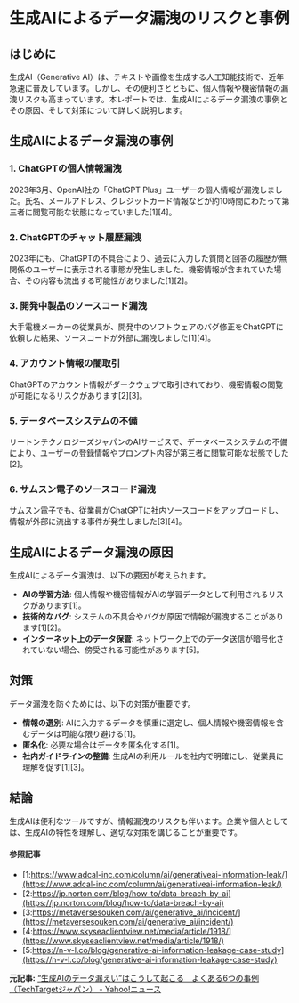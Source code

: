 # 生成AIによるデータ漏洩のリスクと事例

## はじめに

生成AI（Generative AI）は、テキストや画像を生成する人工知能技術で、近年急速に普及しています。しかし、その便利さとともに、個人情報や機密情報の漏洩リスクも高まっています。本レポートでは、生成AIによるデータ漏洩の事例とその原因、そして対策について詳しく説明します。

## 生成AIによるデータ漏洩の事例

### 1. **ChatGPTの個人情報漏洩**

2023年3月、OpenAI社の「ChatGPT Plus」ユーザーの個人情報が漏洩しました。氏名、メールアドレス、クレジットカード情報などが約10時間にわたって第三者に閲覧可能な状態になっていました[1][4]。

### 2. **ChatGPTのチャット履歴漏洩**

2023年にも、ChatGPTの不具合により、過去に入力した質問と回答の履歴が無関係のユーザーに表示される事態が発生しました。機密情報が含まれていた場合、その内容も流出する可能性がありました[1][2]。

### 3. **開発中製品のソースコード漏洩**

大手電機メーカーの従業員が、開発中のソフトウェアのバグ修正をChatGPTに依頼した結果、ソースコードが外部に漏洩しました[1][4]。

### 4. **アカウント情報の闇取引**

ChatGPTのアカウント情報がダークウェブで取引されており、機密情報の閲覧が可能になるリスクがあります[2][3]。

### 5. **データベースシステムの不備**

リートンテクノロジーズジャパンのAIサービスで、データベースシステムの不備により、ユーザーの登録情報やプロンプト内容が第三者に閲覧可能な状態でした[2]。

### 6. **サムスン電子のソースコード漏洩**

サムスン電子でも、従業員がChatGPTに社内ソースコードをアップロードし、情報が外部に流出する事件が発生しました[3][4]。

## 生成AIによるデータ漏洩の原因

生成AIによるデータ漏洩は、以下の要因が考えられます。

- **AIの学習方法**: 個人情報や機密情報がAIの学習データとして利用されるリスクがあります[1]。
- **技術的なバグ**: システムの不具合やバグが原因で情報が漏洩することがあります[1][2]。
- **インターネット上のデータ保管**: ネットワーク上でのデータ送信が暗号化されていない場合、傍受される可能性があります[5]。

## 対策

データ漏洩を防ぐためには、以下の対策が重要です。

- **情報の選別**: AIに入力するデータを慎重に選定し、個人情報や機密情報を含むデータは可能な限り避ける[1]。
- **匿名化**: 必要な場合はデータを匿名化する[1]。
- **社内ガイドラインの整備**: 生成AIの利用ルールを社内で明確にし、従業員に理解を促す[1][3]。

## 結論

生成AIは便利なツールですが、情報漏洩のリスクも伴います。企業や個人としては、生成AIの特性を理解し、適切な対策を講じることが重要です。

#### 参照記事
- [1:https://www.adcal-inc.com/column/ai/generativeai-information-leak/](https://www.adcal-inc.com/column/ai/generativeai-information-leak/)
- [2:https://jp.norton.com/blog/how-to/data-breach-by-ai](https://jp.norton.com/blog/how-to/data-breach-by-ai)
- [3:https://metaversesouken.com/ai/generative_ai/incident/](https://metaversesouken.com/ai/generative_ai/incident/)
- [4:https://www.skyseaclientview.net/media/article/1918/](https://www.skyseaclientview.net/media/article/1918/)
- [5:https://n-v-l.co/blog/generative-ai-information-leakage-case-study](https://n-v-l.co/blog/generative-ai-information-leakage-case-study)


**元記事:** [“生成AIのデータ漏えい”はこうして起こる　よくある6つの事例（TechTargetジャパン） - Yahoo!ニュース](https://news.yahoo.co.jp/articles/3f87d81833597c4fd248926d694d1c5a5d5a7e7b)